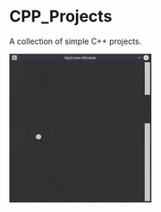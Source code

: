 # CPP_Projects
A collection of simple C++ projects.

![](https://github.com/adityapande-1995/CPP_Projects/blob/master/bounce/bounce.gif)
